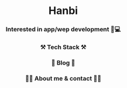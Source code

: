 <div align="center">

  # 
  # Hanbi
  
  ### Interested in app/wep development 📱💻

  
  ### ⚒️ Tech Stack ⚒️
  
  
  ### 🧸 Blog 🧸
  
  
  ### 🙋‍♀️ About me & contact 🙋‍♀️
</div>

<!--
**rlagksql219/rlagksql219** is a ✨ _special_ ✨ repository because its `README.md` (this file) appears on your GitHub profile.

Here are some ideas to get you started:

- 🔭 I’m currently working on ...
- 🌱 I’m currently learning ...
- 👯 I’m looking to collaborate on ...
- 🤔 I’m looking for help with ...
- 💬 Ask me about ...
- 📫 How to reach me: ...
- 😄 Pronouns: ...
- ⚡ Fun fact: ...
-->
